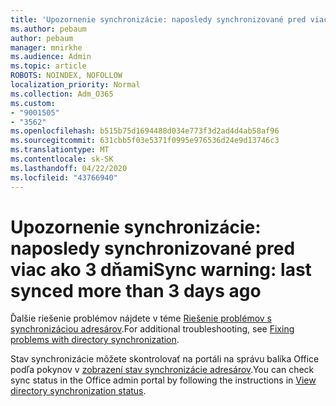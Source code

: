 ```yaml
---
title: 'Upozornenie synchronizácie: naposledy synchronizované pred viac ako 3 dňami'
ms.author: pebaum
author: pebaum
manager: mnirkhe
ms.audience: Admin
ms.topic: article
ROBOTS: NOINDEX, NOFOLLOW
localization_priority: Normal
ms.collection: Adm_O365
ms.custom:
- "9001505"
- "3562"
ms.openlocfilehash: b515b75d1694488d034e773f3d2ad4d4ab58af96
ms.sourcegitcommit: 631cbb5f03e5371f0995e976536d24e9d13746c3
ms.translationtype: MT
ms.contentlocale: sk-SK
ms.lasthandoff: 04/22/2020
ms.locfileid: "43766940"
---
```

# <a name="sync-warning-last-synced-more-than-3-days-ago"></a><span data-ttu-id="9241c-102">Upozornenie synchronizácie: naposledy synchronizované pred viac ako 3 dňami</span><span class="sxs-lookup"><span data-stu-id="9241c-102">Sync warning: last synced more than 3 days ago</span></span>

<span data-ttu-id="9241c-103">Ďalšie riešenie problémov nájdete v téme [Riešenie problémov s synchronizáciou adresárov](https://docs.microsoft.com/office365/enterprise/fix-problems-with-directory-synchronization).</span><span class="sxs-lookup"><span data-stu-id="9241c-103">For additional troubleshooting, see [Fixing problems with directory synchronization](https://docs.microsoft.com/office365/enterprise/fix-problems-with-directory-synchronization).</span></span>

<span data-ttu-id="9241c-104">Stav synchronizácie môžete skontrolovať na portáli na správu balíka Office podľa pokynov v [zobrazení stav synchronizácie adresárov](https://docs.microsoft.com/office365/enterprise/view-directory-synchronization-status).</span><span class="sxs-lookup"><span data-stu-id="9241c-104">You can check sync status in the Office admin portal by following the instructions in [View directory synchronization status](https://docs.microsoft.com/office365/enterprise/view-directory-synchronization-status).</span></span>

